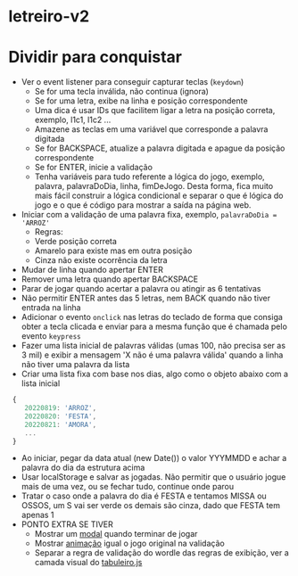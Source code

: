 # letreiro-v2

# Dividir para conquistar

- Ver o event listener para conseguir capturar teclas (`keydown`)
    - Se for uma tecla inválida, não continua (ignora)
    - Se for uma letra, exibe na linha e posição correspondente
    - Uma dica é usar IDs que facilitem ligar a letra na posição correta, exemplo, l1c1, l1c2 ...
    - Amazene as teclas em uma variável que corresponde a palavra digitada
    - Se for BACKSPACE, atualize a palavra digitada e apague da posição correspondente
    - Se for ENTER, inicie a validação
    - Tenha variáveis para tudo referente a lógica do jogo, exemplo, palavra, palavraDoDia, linha, fimDeJogo. Desta forma, fica muito mais fácil construir a lógica condicional e separar o que é lógica do jogo e o que é código para mostrar a saída na página web.
- Iniciar com a validação de uma palavra fixa, exemplo, `palavraDoDia = 'ARROZ'`
    - Regras:
    - Verde posição correta
    - Amarelo para existe mas em outra posição
    - Cinza não existe ocorrência da letra
- Mudar de linha quando apertar ENTER
- Remover uma letra quando apertar BACKSPACE
- Parar de jogar quando acertar a palavra ou atingir as 6 tentativas
- Não permitir ENTER antes das 5 letras, nem BACK quando não tiver entrada na linha
- Adicionar o evento `onclick` nas letras do teclado de forma que consiga obter a tecla clicada e enviar para a mesma função que é chamada pelo evento `keypress`
- Fazer uma lista inicial de palavras válidas (umas 100, não precisa ser as 3 mil) e exibir a mensagem 'X não é uma palavra válida' quando a linha não tiver uma palavra da lista
- Criar uma lista fixa com base nos dias, algo como o objeto abaixo com a lista inicial
```javascript
 {
    20220819: 'ARROZ',
    20220820: 'FESTA',
    20220821: 'AMORA',
    ...
 }
```
- Ao iniciar, pegar da data atual (new Date()) o valor YYYMMDD e achar a palavra do dia da estrutura acima
- Usar localStorage e salvar as jogadas. Não permitir que o usuário jogue mais de uma vez, ou se fechar tudo, continue onde parou
- Tratar o caso onde a palavra do dia é FESTA e tentamos MISSA ou OSSOS, um S vai ser verde os demais são cinza, dado que FESTA tem apenas 1
- PONTO EXTRA SE TIVER
    - Mostrar um [modal](https://www.w3schools.com/howto/howto_css_modals.asp) quando terminar de jogar
    - Mostrar [animação](https://xsgames.co/animatiss/) igual o jogo original na validação
    - Separar a regra de validação do wordle das regras de exibição, ver a camada visual do [tabuleiro.js](https://github.com/huogerac/letreiro-v2/blob/main/script/tabuleiro.js)